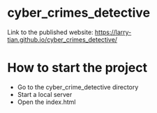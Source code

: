 # cyber_crimes_detective
Link to the published website: https://larry-tian.github.io/cyber_crimes_detective/

# How to start the project 
- Go to the cyber_crime_detective directory 
- Start a local server 
- Open the index.html 
